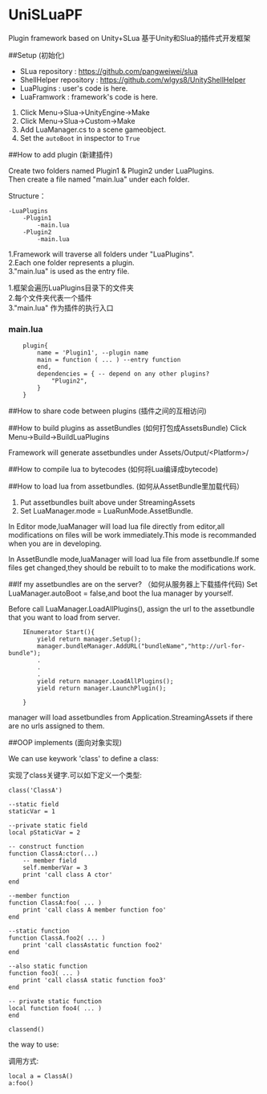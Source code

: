 # UniSLuaPF
Plugin framework based on Unity+SLua
基于Unity和Slua的插件式开发框架

##Setup (初始化)
* SLua repository : https://github.com/pangweiwei/slua
* ShellHelper repository : https://github.com/wlgys8/UnityShellHelper
* LuaPlugins : user's code is here.  
* LuaFramwork : framework's code is here. 

1. Click Menu->Slua->UnityEngine->Make
2. Click Menu->Slua->Custom->Make
3. Add LuaManager.cs to a scene gameobject.
4. Set the `autoBoot` in inspector to `True` 

##How to add plugin (新建插件)

Create two folders named Plugin1 & Plugin2 under LuaPlugins.<br>
Then create a file named "main.lua" under each folder.

Structure：

    -LuaPlugins
    	-Plugin1
    		-main.lua
    	-Plugin2
    		-main.lua


1.Framework will traverse all folders under "LuaPlugins".<br>
2.Each one folder represents a plugin.<br>
3."main.lua" is used as the entry file.<br>

1.框架会遍历LuaPlugins目录下的文件夹<br>
2.每个文件夹代表一个插件<br>
3."main.lua" 作为插件的执行入口<br>


### main.lua 

		plugin{
			name = 'Plugin1', --plugin name
			main = function ( ... ) --entry function
			end,
			dependencies = { -- depend on any other plugins?
				"Plugin2",
			}
		}
##How to share code between plugins (插件之间的互相访问)

##How to build plugins as assetBundles (如何打包成AssetsBundle)
Click Menu->Build->BuildLuaPlugins

Framework will generate assetbundles under Assets/Output/\<Platform\>/

##How to compile lua to bytecodes (如何将Lua编译成bytecode)

##How to load lua from assetbundles. (如何从AssetBundle里加载代码）

1. Put assetbundles built above under StreamingAssets
2. Set LuaManager.mode = LuaRunMode.AssetBundle.

In Editor mode,luaManager will load lua file directly from editor,all modifications on files will be work immediately.This mode is recommanded when you are in developing.

In AssetBundle mode,luaManager will load lua file from assetbundle.If some files get changed,they should be rebuilt to to make the modifications work.

##If my assetbundles are on the server? （如何从服务器上下载插件代码)
Set LuaManager.autoBoot = false,and boot the lua manager by yourself.

Before call LuaManager.LoadAllPlugins(), assign the url to the assetbundle that you want to load from server.

		IEnumerator Start(){
			yield return manager.Setup();
			manager.bundleManager.AddURL("bundleName","http://url-for-bundle");
			.
			.
			.
			yield return manager.LoadAllPlugins();
			yield return manager.LaunchPlugin();
		
		}

manager will load assetbundles from Application.StreamingAssets if there are no urls assigned to them.
		

		
##OOP implements (面向对象实现)

We can use keywork 'class' to define a class:

实现了class关键字.可以如下定义一个类型:

    class('ClassA')

	--static field
	staticVar = 1

	--private static field
	local pStaticVar = 2

	-- construct function
	function ClassA:ctor(...)
		-- member field
		self.memberVar = 3
		print 'call class A ctor'
	end

	--member function
	function ClassA:foo( ... )
		print 'call class A member function foo'
	end

	--static function
	function ClassA.foo2( ... )
		print 'call classAstatic function foo2'
	end

	--also static function
	function foo3( ... )
		print 'call classA static function foo3'
	end

	-- private static function
	local function foo4( ... )
	end

	classend()

the way to use:	

调用方式:

    local a = ClassA()
    a:foo()

